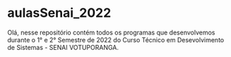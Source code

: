 # aulasSenai_2022
Olá, nesse repositório contém todos os programas que desenvolvemos durante o 1° e 2° Semestre de 2022 do Curso Técnico em Desevolvimento de Sistemas - SENAI VOTUPORANGA.
